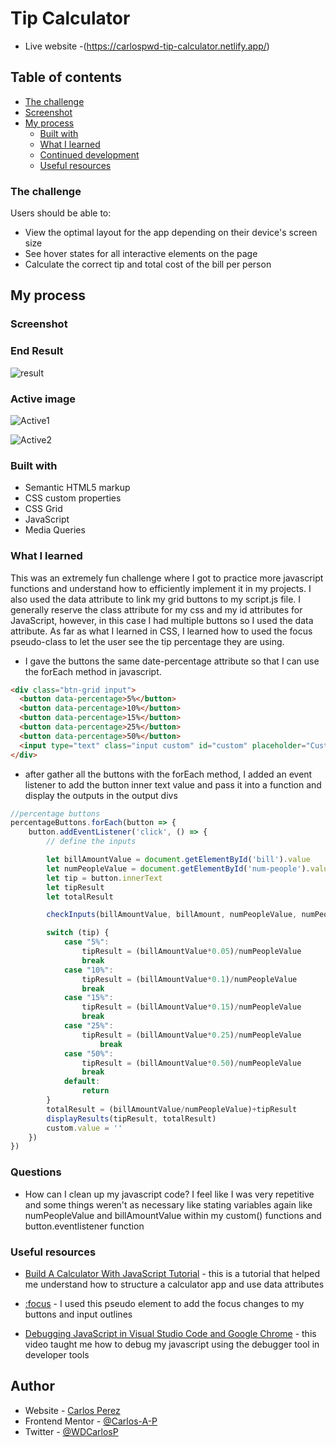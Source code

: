 # Tip Calculator

- Live website -(https://carlospwd-tip-calculator.netlify.app/)

## Table of contents

- [The challenge](#the-challenge)
- [Screenshot](#screenshot)
- [My process](#my-process)
  - [Built with](#built-with)
  - [What I learned](#what-i-learned)
  - [Continued development](#continued-development)
  - [Useful resources](#useful-resources)

### The challenge

Users should be able to:

- View the optimal layout for the app depending on their device's screen size
- See hover states for all interactive elements on the page
- Calculate the correct tip and total cost of the bill per person

## My process

### Screenshot

### End Result

![result](https://user-images.githubusercontent.com/85038929/128225490-bfc507c1-e1b9-4441-9b2b-52030a11f438.JPG)

### Active image

![Active1](https://user-images.githubusercontent.com/85038929/128225540-1e0e8cda-31c9-49a1-bfd4-41102cfe5dad.JPG)

![Active2](https://user-images.githubusercontent.com/85038929/128225586-6832cb57-ab94-4482-8bdd-c2ed3cdc9907.JPG)

### Built with

- Semantic HTML5 markup
- CSS custom properties
- CSS Grid
- JavaScript
- Media Queries

### What I learned

This was an extremely fun challenge where I got to practice more javascript functions and understand how to efficiently implement it in my projects. I also used the data attribute to link my grid buttons to my script.js file. I generally reserve the class attribute for my css and my id attributes for JavaScript, however, in this case I had multiple buttons so I used the data attribute. As far as what I learned in CSS, I learned how to used the focus pseudo-class to let the user see the tip percentage they are using.

- I gave the buttons the same date-percentage attribute so that I can use the forEach method in javascript.

```HTML
<div class="btn-grid input">
  <button data-percentage>5%</button>
  <button data-percentage>10%</button>
  <button data-percentage>15%</button>
  <button data-percentage>25%</button>
  <button data-percentage>50%</button>
  <input type="text" class="input custom" id="custom" placeholder="Custom">
</div>

```

- after gather all the buttons with the forEach method, I added an event listener to add the button inner text value and pass it into a function and display the outputs in the output divs

```Javascript
//percentage buttons
percentageButtons.forEach(button => {
    button.addEventListener('click', () => {
        // define the inputs

        let billAmountValue = document.getElementById('bill').value
        let numPeopleValue = document.getElementById('num-people').value
        let tip = button.innerText
        let tipResult
        let totalResult

        checkInputs(billAmountValue, billAmount, numPeopleValue, numPeople)

        switch (tip) {
            case "5%":
                tipResult = (billAmountValue*0.05)/numPeopleValue
                break
            case "10%":
                tipResult = (billAmountValue*0.1)/numPeopleValue
                break
            case "15%":
                tipResult = (billAmountValue*0.15)/numPeopleValue
                break
            case "25%":
                tipResult = (billAmountValue*0.25)/numPeopleValue
                    break
            case "50%":
                tipResult = (billAmountValue*0.50)/numPeopleValue
                break
            default:
                return
        }
        totalResult = (billAmountValue/numPeopleValue)+tipResult
        displayResults(tipResult, totalResult)
        custom.value = ''
    })
})
```

### Questions

- How can I clean up my javascript code? I feel like I was very repetitive and some things weren't as necessary like stating variables again like numPeopleValue and billAmountValue within my custom() functions and button.eventlistener function

### Useful resources

- [Build A Calculator With JavaScript Tutorial](https://www.youtube.com/watch?v=j59qQ7YWLxw&ab_channel=WebDevSimplified) - this is a tutorial that helped me understand how to structure a calculator app and use data attributes

- [:focus](https://developer.mozilla.org/en-US/docs/Web/CSS/:focus) - I used this pseudo element to add the focus changes to my buttons and input outlines

- [Debugging JavaScript in Visual Studio Code and Google Chrome](https://www.youtube.com/watch?v=AX7uybwukkk&ab_channel=JamesQQuick) - this video taught me how to debug my javascript using the debugger tool in developer tools

## Author

- Website - [Carlos Perez](https://www.site.com)
- Frontend Mentor - [@Carlos-A-P](https://www.frontendmentor.io/profile/yourusername)
- Twitter - [@WDCarlosP](https://www.twitter.com/WDCarlosP)

